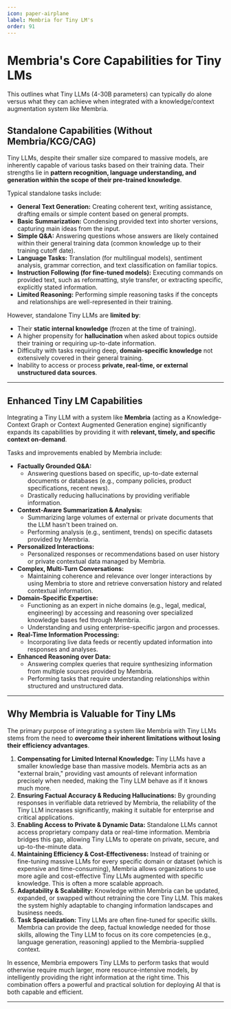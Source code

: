 ```yaml
---
icon: paper-airplane
label: Membria for Tiny LM's
order: 91
---
```


# Membria's Core Capabilities for Tiny LMs

This outlines what Tiny LLMs (4-30B parameters) can typically do alone versus what they can achieve when integrated with a knowledge/context augmentation system like Membria.

## Standalone Capabilities (Without Membria/KCG/CAG)

Tiny LLMs, despite their smaller size compared to massive models, are inherently capable of various tasks based on their training data. Their strengths lie in **pattern recognition, language understanding, and generation within the scope of their pre-trained knowledge**.

Typical standalone tasks include:

* **General Text Generation:** Creating coherent text, writing assistance, drafting emails or simple content based on general prompts.
* **Basic Summarization:** Condensing provided text into shorter versions, capturing main ideas from the input.
* **Simple Q&A:** Answering questions whose answers are likely contained within their general training data (common knowledge up to their training cutoff date).
* **Language Tasks:** Translation (for multilingual models), sentiment analysis, grammar correction, and text classification on familiar topics.
* **Instruction Following (for fine-tuned models):** Executing commands on provided text, such as reformatting, style transfer, or extracting specific, explicitly stated information.
* **Limited Reasoning:** Performing simple reasoning tasks if the concepts and relationships are well-represented in their training.

However, standalone Tiny LLMs are **limited by**:
* Their **static internal knowledge** (frozen at the time of training).
* A higher propensity for **hallucination** when asked about topics outside their training or requiring up-to-date information.
* Difficulty with tasks requiring deep, **domain-specific knowledge** not extensively covered in their general training.
* Inability to access or process **private, real-time, or external unstructured data sources**.

---

## Enhanced Tiny LM Capabilities

Integrating a Tiny LLM with a system like **Membria** (acting as a Knowledge-Context Graph or Context Augmented Generation engine) significantly expands its capabilities by providing it with **relevant, timely, and specific context on-demand**.

Tasks and improvements enabled by Membria include:

* **Factually Grounded Q&A:**
    * Answering questions based on specific, up-to-date external documents or databases (e.g., company policies, product specifications, recent news).
    * Drastically reducing hallucinations by providing verifiable information.
* **Context-Aware Summarization & Analysis:**
    * Summarizing large volumes of external or private documents that the LLM hasn't been trained on.
    * Performing analysis (e.g., sentiment, trends) on specific datasets provided by Membria.
* **Personalized Interactions:**
    * Personalized responses or recommendations based on user history or private contextual data managed by Membria.
* **Complex, Multi-Turn Conversations:**
    * Maintaining coherence and relevance over longer interactions by using Membria to store and retrieve conversation history and related contextual information.
* **Domain-Specific Expertise:**
    * Functioning as an expert in niche domains (e.g., legal, medical, engineering) by accessing and reasoning over specialized knowledge bases fed through Membria.
    * Understanding and using enterprise-specific jargon and processes.
* **Real-Time Information Processing:**
    * Incorporating live data feeds or recently updated information into responses and analyses.
* **Enhanced Reasoning over Data:**
    * Answering complex queries that require synthesizing information from multiple sources provided by Membria.
    * Performing tasks that require understanding relationships within structured and unstructured data.

---

## Why Membria is Valuable for Tiny LMs

The primary purpose of integrating a system like Membria with Tiny LLMs stems from the need to **overcome their inherent limitations without losing their efficiency advantages**.

1.  **Compensating for Limited Internal Knowledge:** Tiny LLMs have a smaller knowledge base than massive models. Membria acts as an "external brain," providing vast amounts of relevant information precisely when needed, making the Tiny LLM behave as if it knows much more.
2.  **Ensuring Factual Accuracy & Reducing Hallucinations:** By grounding responses in verifiable data retrieved by Membria, the reliability of the Tiny LLM increases significantly, making it suitable for enterprise and critical applications.
3.  **Enabling Access to Private & Dynamic Data:** Standalone LLMs cannot access proprietary company data or real-time information. Membria bridges this gap, allowing Tiny LLMs to operate on private, secure, and up-to-the-minute data.
4.  **Maintaining Efficiency & Cost-Effectiveness:** Instead of training or fine-tuning massive LLMs for every specific domain or dataset (which is expensive and time-consuming), Membria allows organizations to use more agile and cost-effective Tiny LLMs augmented with specific knowledge. This is often a more scalable approach.
5.  **Adaptability & Scalability:** Knowledge within Membria can be updated, expanded, or swapped without retraining the core Tiny LLM. This makes the system highly adaptable to changing information landscapes and business needs.
6.  **Task Specialization:** Tiny LLMs are often fine-tuned for specific skills. Membria can provide the deep, factual knowledge needed for those skills, allowing the Tiny LLM to focus on its core competencies (e.g., language generation, reasoning) applied to the Membria-supplied context.

In essence, Membria empowers Tiny LLMs to perform tasks that would otherwise require much larger, more resource-intensive models, by intelligently providing the right information at the right time. This combination offers a powerful and practical solution for deploying AI that is both capable and efficient.

---
